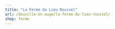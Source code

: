 ```yaml
---
title: "La Ferme du Lieu Roussel"
url: /douville-en-auge/la-ferme-du-lieu-roussel/
shop: ferme
---
```

